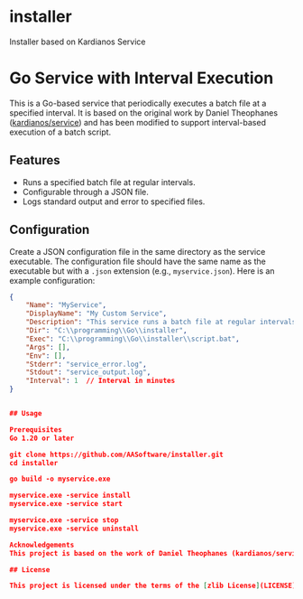 # installer
Installer based on Kardianos Service

# Go Service with Interval Execution

This is a Go-based service that periodically executes a batch file at a specified interval. It is based on the original work by Daniel Theophanes ([kardianos/service](https://github.com/kardianos/service)) and has been modified to support interval-based execution of a batch script.

## Features

- Runs a specified batch file at regular intervals.
- Configurable through a JSON file.
- Logs standard output and error to specified files.

## Configuration

Create a JSON configuration file in the same directory as the service executable. The configuration file should have the same name as the executable but with a `.json` extension (e.g., `myservice.json`). Here is an example configuration:

```json
{
    "Name": "MyService",
    "DisplayName": "My Custom Service",
    "Description": "This service runs a batch file at regular intervals.",
    "Dir": "C:\\programming\\Go\\installer",
    "Exec": "C:\\programming\\Go\\installer\\script.bat",
    "Args": [],
    "Env": [],
    "Stderr": "service_error.log",
    "Stdout": "service_output.log",
    "Interval": 1  // Interval in minutes
}


## Usage

Prerequisites
Go 1.20 or later

git clone https://github.com/AASoftware/installer.git
cd installer

go build -o myservice.exe

myservice.exe -service install
myservice.exe -service start

myservice.exe -service stop
myservice.exe -service uninstall

Acknowledgements
This project is based on the work of Daniel Theophanes (kardianos/service) and has been modified to include interval-based execution of a batch script.

## License

This project is licensed under the terms of the [zlib License](LICENSE).
